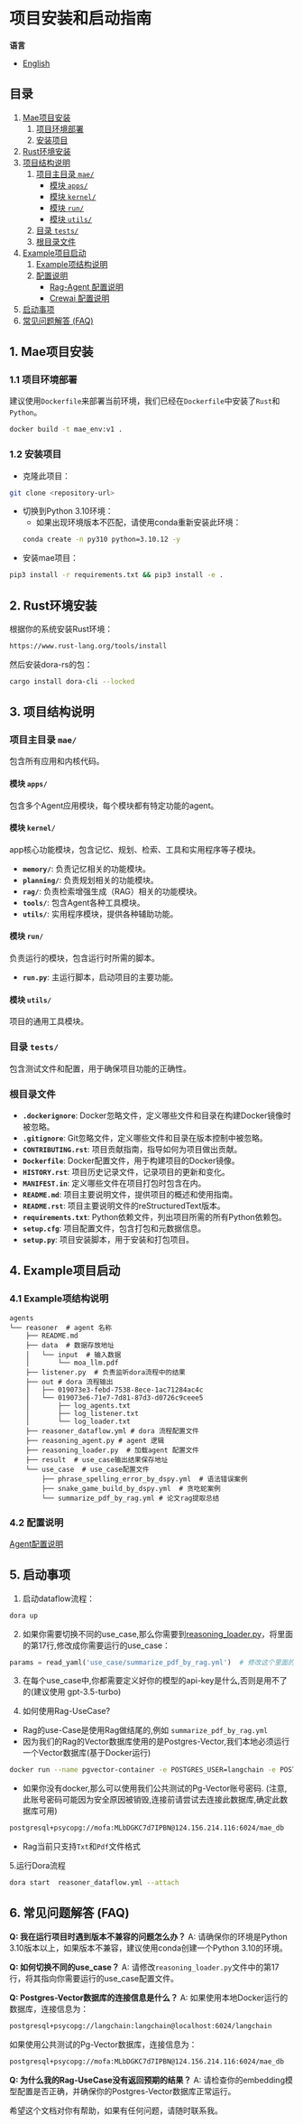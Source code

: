 
# 项目安装和启动指南
**语言**
- [English](README_en.md)


## 目录

1. [Mae项目安装](#1-mae项目安装)
   1. [项目环境部署](#11-项目环境部署)
   2. [安装项目](#12-安装项目)
2. [Rust环境安装](#2-rust环境安装)
3. [项目结构说明](#3-项目结构说明)
   1. [项目主目录 `mae/`](#项目主目录-mae)
      - [模块 `apps/`](#模块-apps)
      - [模块 `kernel/`](#模块-kernel)
      - [模块 `run/`](#模块-run)
      - [模块 `utils/`](#模块-utils)
   2. [目录 `tests/`](#目录-tests)
   3. [根目录文件](#根目录文件)
4. [Example项目启动](#4-example项目启动)
   1. [Example项结构说明](#41-example项结构说明)
   2. [配置说明](#42-配置说明)
      - [Rag-Agent 配置说明](#421-rag-agent-配置说明)
      - [Crewai 配置说明](#422-crewai-配置说明)
5. [启动事项](#5-启动事项)
6. [常见问题解答 (FAQ)](#6-常见问题解答-faq)

## 1. Mae项目安装

### 1.1 项目环境部署
建议使用`Dockerfile`来部署当前环境，我们已经在`Dockerfile`中安装了`Rust`和`Python`。
```sh
docker build -t mae_env:v1 .
```

### 1.2 安装项目

- 克隆此项目：
```sh
git clone <repository-url>
```
- 切换到Python 3.10环境：
  - 如果出现环境版本不匹配，请使用conda重新安装此环境：
  ```sh
  conda create -n py310 python=3.10.12 -y
  ```
- 安装mae项目：
```sh
pip3 install -r requirements.txt && pip3 install -e .
```

## 2. Rust环境安装
根据你的系统安装Rust环境：
```sh
https://www.rust-lang.org/tools/install
```

然后安装dora-rs的包：
```sh
cargo install dora-cli --locked
```

## 3. 项目结构说明

### 项目主目录 `mae/`
包含所有应用和内核代码。

#### 模块 `apps/`
包含多个Agent应用模块，每个模块都有特定功能的agent。

#### 模块 `kernel/`
app核心功能模块，包含记忆、规划、检索、工具和实用程序等子模块。
- **`memory/`**: 负责记忆相关的功能模块。
- **`planning/`**: 负责规划相关的功能模块。
- **`rag/`**: 负责检索增强生成（RAG）相关的功能模块。
- **`tools/`**: 包含Agent各种工具模块。
- **`utils/`**: 实用程序模块，提供各种辅助功能。

#### 模块 `run/`
负责运行的模块，包含运行时所需的脚本。
- **`run.py`**: 主运行脚本，启动项目的主要功能。

#### 模块 `utils/`
项目的通用工具模块。

### 目录 `tests/`
包含测试文件和配置，用于确保项目功能的正确性。

### 根目录文件
- **`.dockerignore`**: Docker忽略文件，定义哪些文件和目录在构建Docker镜像时被忽略。
- **`.gitignore`**: Git忽略文件，定义哪些文件和目录在版本控制中被忽略。
- **`CONTRIBUTING.rst`**: 项目贡献指南，指导如何为项目做出贡献。
- **`Dockerfile`**: Docker配置文件，用于构建项目的Docker镜像。
- **`HISTORY.rst`**: 项目历史记录文件，记录项目的更新和变化。
- **`MANIFEST.in`**: 定义哪些文件在项目打包时包含在内。
- **`README.md`**: 项目主要说明文件，提供项目的概述和使用指南。
- **`README.rst`**: 项目主要说明文件的reStructuredText版本。
- **`requirements.txt`**: Python依赖文件，列出项目所需的所有Python依赖包。
- **`setup.cfg`**: 项目配置文件，包含打包和元数据信息。
- **`setup.py`**: 项目安装脚本，用于安装和打包项目。

## 4. Example项目启动

### 4.1 Example项结构说明
```plaintext
agents
└── reasoner  # agent 名称
    ├── README.md  
    ├── data  # 数据存放地址
    │   └── input  # 输入数据
    │       └── moa_llm.pdf 
    ├── listener.py  # 负责监听dora流程中的结果
    ├── out # dora 流程输出
    │   ├── 019073e3-febd-7538-8ece-1ac71284ac4c
    │   └── 019073e6-71e7-7d81-87d3-d0726c9ceee5
    │       ├── log_agents.txt
    │       ├── log_listener.txt
    │       └── log_loader.txt
    ├── reasoner_dataflow.yml # dora 流程配置文件
    ├── reasoning_agent.py # agent 逻辑
    ├── reasoning_loader.py  # 加载agent 配置文件
    ├── result  # use_case输出结果保存地址
    └── use_case  # use_case配置文件
        ├── phrase_spelling_error_by_dspy.yml  # 语法错误案例
        ├── snake_game_build_by_dspy.yml  # 贪吃蛇案例
        └── summarize_pdf_by_rag.yml # 论文rag提取总结
```

### 4.2 配置说明
[Agent配置说明](config%2FAgent_Config_zh.md)

## 5. 启动事项

1. 启动dataflow流程：
```sh
dora up
```

2. 如果你需要切换不同的use_case,那么你需要到[reasoning_loader.py](..%2Fexamples%2Fagents%2Freasoner%2Freasoning_loader.py)，将里面的第17行,修改成你需要运行的use_case：
```python
params = read_yaml('use_case/summarize_pdf_by_rag.yml')  # 修改这个里面的yml文件地址和名称
```

3. 在每个use_case中,你都需要定义好你的模型的api-key是什么,否则是用不了的(建议使用 gpt-3.5-turbo)

4. 如何使用Rag-UseCase?
- Rag的use-Case是使用Rag做结尾的,例如 `summarize_pdf_by_rag.yml`
- 因为我们的Rag的Vector数据库使用的是Postgres-Vector,我们本地必须运行一个Vector数据库(基于Docker运行)
```sh
docker run --name pgvector-container -e POSTGRES_USER=langchain -e POSTGRES_PASSWORD=langchain -e POSTGRES_DB=langchain -p 6024:5432 -d pgvector/pgvector:pg16
```
- 如果你没有docker,那么可以使用我们公共测试的Pg-Vector账号密码. (注意,此账号密码可能因为安全原因被销毁,连接前请尝试去连接此数据库,确定此数据库可用)
```sh
postgresql+psycopg://mofa:MLbDGKC7d7IPBN@124.156.214.116:6024/mae_db
```
- Rag当前只支持`Txt`和`Pdf`文件格式

5.运行Dora流程
```sh
dora start  reasoner_dataflow.yml --attach
```

## 6. 常见问题解答 (FAQ)

**Q: 我在运行项目时遇到版本不兼容的问题怎么办？**
A: 请确保你的环境是Python 3.10版本以上，如果版本不兼容，建议使用conda创建一个Python 3.10的环境。

**Q: 如何切换不同的use_case？**
A: 请修改`reasoning_loader.py`文件中的第17行，将其指向你需要运行的use_case配置文件。

**Q: Postgres-Vector数据库的连接信息是什么？**
A: 如果使用本地Docker运行的数据库，连接信息为：
```sh
postgresql+psycopg://langchain:langchain@localhost:6024/langchain
```
如果使用公共测试的Pg-Vector数据库，连接信息为：
```sh
postgresql+psycopg://mofa:MLbDGKC7d7IPBN@124.156.214.116:6024/mae_db
```

**Q: 为什么我的Rag-UseCase没有返回预期的结果？**
A: 请检查你的embedding模型配置是否正确，并确保你的Postgres-Vector数据库正常运行。

希望这个文档对你有帮助，如果有任何问题，请随时联系我。
```

